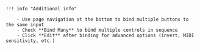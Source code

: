     !!! info "Additional info"

        - Use page navigation at the bottom to bind multiple buttons to the same input
        - Check **Bind Many** to bind multiple controls in sequence
        - Click **Edit** after binding for advanced options (invert, MIDI sensitivity, etc.)